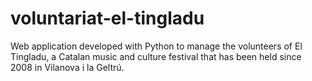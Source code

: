 # voluntariat-el-tingladu
Web application developed with Python to manage the volunteers of El Tingladu, a Catalan music and culture festival that has been held since 2008 in Vilanova i la Geltrú.
